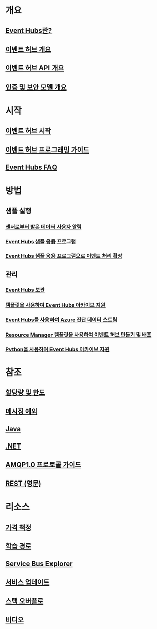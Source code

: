 # 개요

## [Event Hubs란?](event-hubs-what-is-event-hubs.md)
## [이벤트 허브 개요](event-hubs-overview.md)
## [이벤트 허브 API 개요](event-hubs-api-overview.md)
## [인증 및 보안 모델 개요](event-hubs-authentication-and-security-model-overview.md)


# 시작
## [이벤트 허브 시작](event-hubs-csharp-ephcs-getstarted.md)
## [이벤트 허브 프로그래밍 가이드](event-hubs-programming-guide.md)
## [Event Hubs FAQ](event-hubs-faq.md)

# 방법
## 샘플 실행
### [센서로부터 받은 데이터 사용자 알림](event-hubs-sensors-notify-users.md)
### [Event Hubs 샘플 응용 프로그램](https://code.msdn.microsoft.com/Service-Bus-Event-Hub-286fd097)
### [Event Hubs 샘플 응용 프로그램으로 이벤트 처리 확장](https://code.msdn.microsoft.com/Service-Bus-Event-Hub-45f43fc3)
## 관리
### [Event Hubs 보관](event-hubs-archive-overview.md)
### [템플릿을 사용하여 Event Hubs 아카이브 지원](event-hubs-resource-manager-namespace-event-hub-enable-archive.md)
### [Event Hubs를 사용하여 Azure 진단 데이터 스트림](event-hubs-streaming-azure-diags-data.md)
### [Resource Manager 템플릿을 사용하여 이벤트 허브 만들기 및 배포](event-hubs-resource-manager-namespace-event-hub.md)
### [Python을 사용하여 Event Hubs 아카이브 지원](event-hubs-archive-python.md)

# 참조
## [할당량 및 한도](event-hubs-quotas.md)
## [메시징 예외](event-hubs-messaging-exceptions.md)
## [Java](/java/api)
## [.NET](/dotnet/api)
## [AMQP1.0 프로토콜 가이드](../service-bus-messaging/service-bus-amqp-protocol-guide.md)
## [REST (영문)](/rest/api/eventhub)

# 리소스
## [가격 책정](https://azure.microsoft.com/en-us/pricing/details/event-hubs/)
## [학습 경로](https://azure.microsoft.com/documentation/learning-paths/event-hubs/)
## [Service Bus Explorer](https://code.msdn.microsoft.com/Service-Bus-Explorer-f2abca5a)
## [서비스 업데이트](https://azure.microsoft.com/updates/?product=event-hubs)
## [스택 오버플로](http://stackoverflow.com/questions/tagged/azure-eventhub)
## [비디오](https://azure.microsoft.com/documentation/videos/index/?services=event-hubs)


<!--HONumber=Nov16_HO4-->


